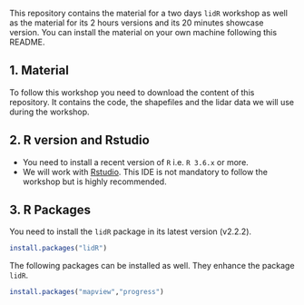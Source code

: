 This repository contains the material for a two days `lidR` workshop as well as the material for its 2 hours versions and its 20 minutes showcase version. You can install the material on your own machine following this README.

## 1. Material

To follow this workshop you need to download the content of this repository. It contains the code, the shapefiles and the lidar data we will use during the workshop.

## 2. R version and Rstudio

* You need to install a recent version of `R` i.e. `R 3.6.x` or more.
* We will work with [Rstudio](https://www.rstudio.com/). This IDE is not mandatory to follow the workshop but is highly recommended.

## 3. R Packages

You need to install the `lidR` package in its latest version (v2.2.2). 

```r
install.packages("lidR")
```

The following packages can be installed as well. They enhance the package `lidR`.

```r
install.packages("mapview","progress")
```
